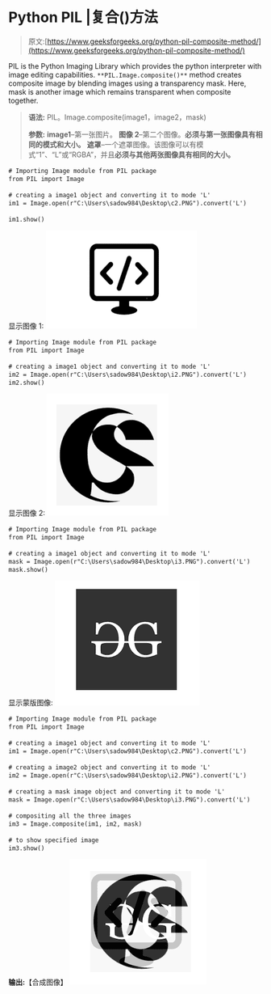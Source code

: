# Python PIL |复合()方法

> 原文:[https://www.geeksforgeeks.org/python-pil-composite-method/](https://www.geeksforgeeks.org/python-pil-composite-method/)

PIL is the Python Imaging Library which provides the python interpreter with image editing capabilities. `**PIL.Image.composite()**` method creates composite image by blending images using a transparency mask. Here, mask is another image which remains transparent when composite together.

> **语法:** PIL。Image.composite(image1，image2，mask)
> 
> **参数:**
> **image1**–第一张图片。
> **图像 2**–第二个图像。**必须与第一张图像具有相同的模式和大小。**
> **遮罩**–一个遮罩图像。该图像可以有模式“1”、“L”或“RGBA”，并且**必须与其他两张图像具有相同的大小。**

```
# Importing Image module from PIL package
from PIL import Image

# creating a image1 object and converting it to mode 'L'
im1 = Image.open(r"C:\Users\sadow984\Desktop\c2.PNG").convert('L')

im1.show()
```

显示图像 1:
![](img/429331fb727f95658720233266f4c843.png)

```
# Importing Image module from PIL package
from PIL import Image

# creating a image1 object and converting it to mode 'L'
im2 = Image.open(r"C:\Users\sadow984\Desktop\i2.PNG").convert('L')
im2.show()
```

显示图像 2:
![](img/48745951a0cbcc513c3c225a3df047d7.png)

```
# Importing Image module from PIL package
from PIL import Image

# creating a image1 object and converting it to mode 'L'
mask = Image.open(r"C:\Users\sadow984\Desktop\i3.PNG").convert('L')
mask.show()
```

显示蒙版图像:
![](img/7ed8ffb8198df212ed45124c22f1dcb0.png)

```
# Importing Image module from PIL package
from PIL import Image

# creating a image1 object and converting it to mode 'L'
im1 = Image.open(r"C:\Users\sadow984\Desktop\c2.PNG").convert('L')

# creating a image2 object and converting it to mode 'L'
im2 = Image.open(r"C:\Users\sadow984\Desktop\i2.PNG").convert('L')

# creating a mask image object and converting it to mode 'L'
mask = Image.open(r"C:\Users\sadow984\Desktop\i3.PNG").convert('L')

# compositing all the three images
im3 = Image.composite(im1, im2, mask)

# to show specified image 
im3.show()
```

**输出:**【合成图像】
![](img/a77167ba4e1297bf469f93bd48aee947.png)